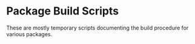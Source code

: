 # Package Build Scripts

These are mostly temporary scripts documenting the build procedure for various packages.
